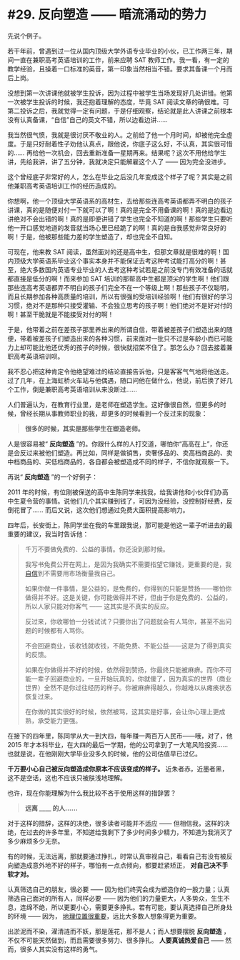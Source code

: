 # #29. 反向塑造 —— 暗流涌动的势力

先说个例子。

若干年前，曾遇到过一位从国内顶级大学外语专业毕业的小伙，已工作两三年，期间一直在兼职高考英语培训的工作，前来应聘 SAT 教师工作。我一看，有一定的教学经验，且操着一口标准的英音，第一印象当然相当不错。要求其备课一个月而后上岗。

没想到第一次讲课他就被学生投诉，因为过程中被学生当场发现好几处讲错。他第一次被学生投诉的时候，我还抱着理解的态度，毕竟 SAT 阅读文章的确很难。可第二投诉之后，我就觉得一定有问题，于是仔细观察，结论就是此人讲课之前根本没有认真备课，“自信”自己的英文不错，所以边看边讲……

我当然很气愤，我就是很讨厌不敬业的人。之前给了他一个月时间，却被他完全虚度。于是只好耐着性子劝他认真点，跟他说，你底子这么好，不认真，其实很可惜的…… 再给他一次机会，回去重新准备一星期再来。结果呢？这次不用他给学生讲，先给我讲，讲了五分钟，我就决定只能解雇这个人了 —— 因为完全没进步。

这个曾经底子非常好的人，怎么在毕业之后没几年变成这个样子了呢？其实是之前他兼职高考英语培训工作的经历造成的。

你想啊，他一个顶级大学英语系的高材生，去给那些连高考英语都弄不明白的孩子讲课，真的是随便对付一下就可以了啊！真的是完全不用备课的啊！真的是边看边讲绝对不会出错的啊！真的是即便讲错了学生也完全不知道的啊！那些学生只要听他一开口感觉地道的发音就当场心里已经跪了的啊！真的是自我感觉非常良好的啊！于是，他被那些能力差的学生塑造了，却也完全不自知。

可现在，他来教 SAT 阅读，虽然面对的还是高中生，但那文章就是很难的啊！国内顶级大学英语系毕业这个事实本身并不能保证去考这种考试能打高分的啊！甚至，绝大多数国内英语专业毕业的人去考这种考试若是之前没专门有效准备的话就都直接是低分的啊！而来参加 SAT 培训的那帮高中生都是顶尖的学生啊！他们跟那些连高考英语都弄不明白的孩子们完全不在一个等级上啊！那些孩子不仅聪明，而且长期参加各种高质量的培训，所以有很强的受培训经验啊！他们有很好的学习习惯，绝对不是那种只接受灌输、不会独立思考的孩子啊！他们绝对不是好对付的啊！甚至干脆就是不能接受对付的啊！

于是，他带着之前在差孩子那里养出来的所谓自信，带着被差孩子们塑造出来的随便，带着被差孩子们塑造出来的各种习惯，前来面对一批只不过是年龄小而已可能力上却可能比他还优秀的孩子的时候，很快就招架不住了。那怎么办？回去接着兼职高考英语培训呗。

我不忍心把这种肯定令他绝望难过的结论直接告诉他，只是客客气气地将他送走。过了几年，在上海虹桥火车站与他偶遇，随口问他在做什么，他说，前后换了好几个工作，倒是兼职高考英语培训从来没断过……

人们普遍认为，在教育行业里，是老师在塑造学生。这好像很自然，但更多的时候，曾经长期从事教师职业的我，却更多的时候看到一个反过来的现象：

> **很多的时候，其实是那些学生在塑造老师。**

人是很容易被“ **反向塑造** ”的。你跟什么样的人打交道，哪怕你“高高在上”，你还是会反过来被他们塑造。再比如，同样是做销售，卖奢侈品的、卖高档商品的、卖中档商品的、买低档商品的，各自都会被塑造成不同的样子，不信你就观察一下。

再说“ **反向塑造** ”的一个好例子：

2011 年的时候，有位刚被保送的高中生陈同学来找我，给我讲他和小伙伴们办高中生夏令营的事情。说他们几个其实赚到钱了，可因为没经验，没控制好经费，反倒花冒了…… 而后又说，这次他们想通过免费大面积提高影响力。

四年后，长安街上，陈同学坐在我的车里跟我说，那可能是他这一辈子听进去的最重要的建议，我当时告诉他：

> 千万不要做免费的、公益的事情。你还没到那时候。
> 
> 我写书免费公开在网上，是因为我确实不需要指望它赚钱，更重要的是，我 [自信](A07.html)到不需要用市场衡量我自己。
> 
> 如果你做一件事情，是公益的，是免费的，你得到的只能是赞扬——哪怕你做得并不好。这是关键，你可能做得并不好，但由于你是免费的、公益的，所以人家只能对你客气 —— 这其实是不真实的反应。
> 
> 反过来，你收哪怕一分钱试试？只要你出了问题就会有人骂你，甚至不出问题的时候都有人骂你。
> 
> 不会回避商业，该收钱就收钱，不能免费、不能公益——这是为了得到真实的反馈。
> 
> 如果在你做得并不好的时候，依然得到赞扬，你最终只能被麻痹。而你不可能一辈子回避商业的，一旦开始玩真的，你就傻了，因为真实的世界（商业世界）全然不是你过往经历的样子。你被麻痹得越久，你越难以从瘫痪状态恢复过来。
> 
> 在你做的其实很好的时候，依然被骂，这其实是好事，会让你心理上更成熟，承受能力更强。

在接下的四年里，陈同学从大一到大四，每年赚一两百万人民币——哦，对了，他 2015 年才本科毕业，在大四的最后一学期，他的公司拿到了一大笔风险投资……也就是说，在他刚刚大学毕业没多久的时候，他的公司估值早已过亿。

**千万要小心自己被反向塑造成你原本不应该变成的样子。** 近朱者赤，近墨者黑，这不是空话，这也不应该只被肤浅地理解。

也许，现在你能理解为什么我比较不吝于使用这样的措辞罢？

> **远离 \_\_\_\_ 的人……**

对于这样的措辞，这样的决绝，很多读者可能并不适应 —— 但相信我，这样的决绝，在过去的许多年里，不知道给我剩下了多少时间多少精力，不知道为我消灭了多少麻烦多少无奈。

有的时候，无法远离，那就要通过挣扎，时常认真审视自己，看看自己有没有被反向塑造成意外地不好的样子，哪怕有一点点倾向，都要赶紧矫正， **对自己决不手软才对。**

认真筛选自己的朋友，很必要 —— 因为他们终究会成为塑造你的一股力量；认真筛选自己面对的所有人，同样必要 —— 因为他们的力量更大，人多势众，生生不息，连绵不绝，所以更要小心，需要更多挣扎。若有可能，要认真选择自己所身处的环境 —— 因为， [地理位置很重要](http://mp.weixin.qq.com/s?__biz=MzAxNzI4MTMwMw==&mid=400469601&idx=3&sn=ecef5fa313874aea09187c10187a1879&scene=21#wechat_redirect)，远比大多数人想象得更为重要。

出淤泥而不染，濯清涟而不妖，那是莲花，那不是人；而人想要摆脱 **反向塑造** ，不仅不可能天然做到，而且需要很多努力、很多挣扎。 **人要真诚热爱自己** —— 然而，很多人其实没有这样的勇气。

